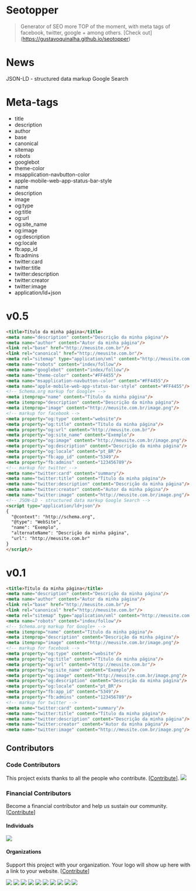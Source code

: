 # Seotopper
> Generator of SEO more TOP of the moment, with meta tags of facebook, twitter, google + among others. [Check out] (https://gustavoquinalha.github.io/seotopper)

# News
JSON-LD - structured data markup Google Search

# Meta-tags
- title
- description
- author
- base
- canonical
- sitemap
- robots
- googlebot
- theme-color
- msapplication-navbutton-color
- apple-mobile-web-app-status-bar-style
- name
- description
- image
- og:type
- og:title
- og:url
- og:site_name
- og:image
- og:description
- og:locale
- fb:app_id
- fb:admins
- twitter:card
- twitter:title
- twitter:description
- twitter:creator
- twitter:image
- application/ld+json

# v0.5
```html
<title>Título da minha página</title>
<meta name="description" content="Descrição da minha página"/>
<meta name="author" content="Autor da minha página"/>
<link rel="base" href="http://meusite.com.br"/>
<link rel="canonical" href="http://meusite.com.br"/>
<meta rel="sitemap" type="application/xml" content="http://meusite.com.br/sitemap.xml"/>
<meta name="robots" content="index/follow"/>
<meta name="googlebot" content="index/follow"/>
<meta name="theme-color" content="#FF4455"/>
<meta name="msapplication-navbutton-color" content="#FF4455"/>
<meta name="apple-mobile-web-app-status-bar-style" content="#FF4455"/>
<!-- Schema.org markup for Google+ -->
<meta itemprop="name" content="Título da minha página"/>
<meta itemprop="description" content="Descrição da minha página"/>
<meta itemprop="image" content="http://meusite.com.br/image.png"/>
<!-- markup for facebook -->
<meta property="og:type" content="website"/>
<meta property="og:title" content="Título da minha página"/>
<meta property="og:url" content="http://meusite.com.br"/>
<meta property="og:site_name" content="Exemplo"/>
<meta property="og:image" content="http://meusite.com.br/image.png"/>
<meta property="og:description" content="Descrição da minha página"/>
<meta property="og:locale" content="pt_BR"/>
<meta property="fb:app_id" content="5349"/>
<meta property="fb:admins" content="123456789"/>
<!-- markup for twitter -->
<meta name="twitter:card" content="summary"/>
<meta name="twitter:title" content="Título da minha página"/>
<meta name="twitter:description" content="Descrição da minha página"/>
<meta name="twitter:creator" content="Autor da minha página"/>
<meta name="twitter:image" content="http://meusite.com.br/image.png"/>
<!-- JSON-LD - structured data markup Google Search -->
<script type="application/ld+json"/>
{
  "@context": "http://schema.org",
  "@type": "WebSite",
  "name": "Exemplo",
  "alternateName": "Descrição da minha página",
  "url": "http://meusite.com.br"
}
</script/>
```

# v0.1
```html
<title>Título da minha página</title>
<meta name="description" content="Descrição da minha página"/>
<meta name="author" content="Autor da minha página"/>
<link rel="base" href="http://meusite.com.br"/>
<link rel="canonical" href="http://meusite.com.br"/>
<meta rel="sitemap" type="application/xml" content="http://meusite.com.br/sitemap.xml"/>
<meta name="robots" content="index/follow"/>
<!-- Schema.org markup for Google+ -->
<meta itemprop="name" content="Título da minha página"/>
<meta itemprop="description" content="Descrição da minha página"/>
<meta itemprop="image" content="http://meusite.com.br/image.png"/>
<!-- markup for facebook -->
<meta property="og:type" content="website"/>
<meta property="og:title" content="Título da minha página"/>
<meta property="og:url" content="http://meusite.com.br"/>
<meta property="og:site_name" content="Exemplo"/>
<meta property="og:image" content="http://meusite.com.br/image.png"/>
<meta property="og:description" content="Descrição da minha página"/>
<meta property="og:locale" content="pt_BR"/>
<meta property="fb:app_id" content="5349"/>
<meta property="fb:admins" content="123456789"/>
<!-- markup for twitter -->
<meta name="twitter:card" content="summary"/>
<meta name="twitter:title" content="Título da minha página"/>
<meta name="twitter:description" content="Descrição da minha página"/>
<meta name="twitter:creator" content="Autor da minha página"/>
<meta name="twitter:image" content="http://meusite.com.br/image.png"/>
```

## Contributors

### Code Contributors

This project exists thanks to all the people who contribute. [[Contribute](CONTRIBUTING.md)].
<a href="https://github.com/gustavoquinalha/seotopper/graphs/contributors"><img src="https://opencollective.com/seotopper/contributors.svg?width=890&button=false" /></a>

### Financial Contributors

Become a financial contributor and help us sustain our community. [[Contribute](https://opencollective.com/seotopper/contribute)]

#### Individuals

<a href="https://opencollective.com/seotopper"><img src="https://opencollective.com/seotopper/individuals.svg?width=890"></a>

#### Organizations

Support this project with your organization. Your logo will show up here with a link to your website. [[Contribute](https://opencollective.com/seotopper/contribute)]

<a href="https://opencollective.com/seotopper/organization/0/website"><img src="https://opencollective.com/seotopper/organization/0/avatar.svg"></a>
<a href="https://opencollective.com/seotopper/organization/1/website"><img src="https://opencollective.com/seotopper/organization/1/avatar.svg"></a>
<a href="https://opencollective.com/seotopper/organization/2/website"><img src="https://opencollective.com/seotopper/organization/2/avatar.svg"></a>
<a href="https://opencollective.com/seotopper/organization/3/website"><img src="https://opencollective.com/seotopper/organization/3/avatar.svg"></a>
<a href="https://opencollective.com/seotopper/organization/4/website"><img src="https://opencollective.com/seotopper/organization/4/avatar.svg"></a>
<a href="https://opencollective.com/seotopper/organization/5/website"><img src="https://opencollective.com/seotopper/organization/5/avatar.svg"></a>
<a href="https://opencollective.com/seotopper/organization/6/website"><img src="https://opencollective.com/seotopper/organization/6/avatar.svg"></a>
<a href="https://opencollective.com/seotopper/organization/7/website"><img src="https://opencollective.com/seotopper/organization/7/avatar.svg"></a>
<a href="https://opencollective.com/seotopper/organization/8/website"><img src="https://opencollective.com/seotopper/organization/8/avatar.svg"></a>
<a href="https://opencollective.com/seotopper/organization/9/website"><img src="https://opencollective.com/seotopper/organization/9/avatar.svg"></a>
